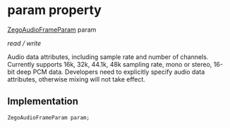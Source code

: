 


# param property







[ZegoAudioFrameParam](../../zego_uikit_prebuilt_live_audio_room/ZegoAudioFrameParam-class.md) param
  
_<span class="feature">read / write</span>_



<p>Audio data attributes, including sample rate and number of channels. Currently supports 16k, 32k, 44.1k, 48k sampling rate, mono or stereo, 16-bit deep PCM data. Developers need to explicitly specify audio data attributes, otherwise mixing will not take effect.</p>



## Implementation

```dart
ZegoAudioFrameParam param;
```







